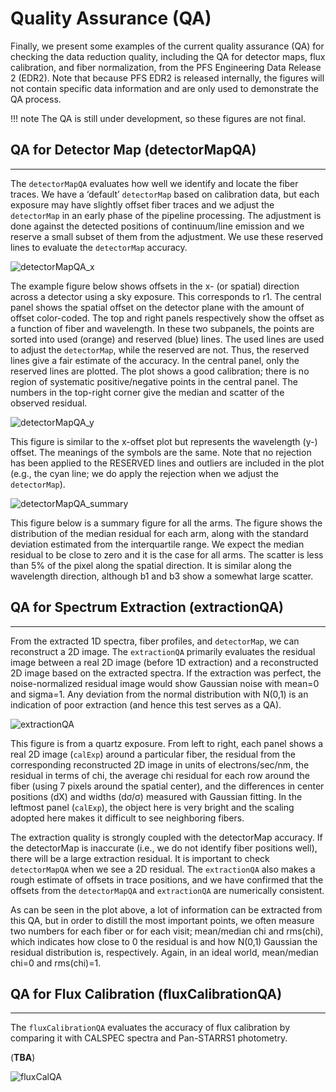 # Quality Assurance (QA)

Finally, we present some examples of the current quality assurance (QA) for checking the data reduction quality, including the QA for detector maps, flux calibration, and fiber normalization, from the PFS Engineering Data Release 2 (EDR2).
Note that because PFS EDR2 is released internally, the figures will not contain specific data information and are only used to demonstrate the QA process.

!!! note
    The QA is still under development, so these figures are not final.

## QA for Detector Map (detectorMapQA)

---

The `detectorMapQA` evaluates how well we identify and locate the fiber traces. We have a ‘default’ `detectorMap` based on calibration data, but each exposure may have slightly offset fiber traces and we adjust the `detectorMap` in an early phase of the pipeline processing. The adjustment is done against the detected positions of continuum/line emission and we reserve a small subset of them from the adjustment. We use these reserved lines to evaluate the `detectorMap` accuracy. 

![detectorMapQA_x](img/qa_detectorMap_x.png)

The example figure below shows offsets in the x- (or spatial) direction across a detector using a sky exposure. This corresponds to r1.
The central panel shows the spatial offset on the detector plane with the amount of offset color-coded. The top and right panels respectively show the offset as a function of fiber and wavelength. In these two subpanels, the points are sorted into used (orange) and reserved (blue) lines. The used lines are used to adjust the `detectorMap`, while the reserved are not. Thus, the reserved lines give a fair estimate of the accuracy. In the central panel, only the reserved lines are plotted. The plot shows a good calibration; there is no region of systematic positive/negative points in the central panel. The numbers in the top-right corner give the median and scatter of the observed residual. 

![detectorMapQA_y](img/qa_detectorMap_y.png)

This figure is similar to the x-offset plot but represents the wavelength (y-) offset. The meanings of the symbols are the same. Note that no rejection has been applied to the RESERVED lines and outliers are included in the plot (e.g., the cyan line; we do apply the rejection when we adjust the `detectorMap`).

![detectorMapQA_summary](img/qa_detectorMap_summary.png)

This figure below is a summary figure for all the arms. The figure shows the distribution of the median residual for each arm, along with the standard deviation estimated from the interquartile range. We expect the median residual to be close to zero and it is the case for all arms. The scatter is less than  5% of the pixel along the spatial direction. It is similar along the wavelength direction, although b1 and b3 show a somewhat large scatter.

## QA for Spectrum Extraction (extractionQA)

---

From the extracted 1D spectra, fiber profiles, and `detectorMap`, we can reconstruct a 2D image. 
The `extractionQA` primarily evaluates the residual image between a real 2D image (before 1D extraction) and a reconstructed 2D image based on the extracted spectra. If the extraction was perfect, the noise-normalized residual image would show Gaussian noise with mean=0 and sigma=1. Any deviation from the normal distribution with N(0,1) is an indication of poor extraction (and hence this test serves as a QA). 

![extractionQA](img/qa_extraction.png)

This figure is from a quartz exposure.
From left to right, each panel shows a real 2D image (`calExp`) around a particular fiber, the residual from the corresponding reconstructed 2D image in units of electrons/sec/nm, the residual in terms of chi, the average chi residual for each row around the fiber (using 7 pixels around the spatial center), and the differences in center positions (dX) and widths (dσ/σ) measured with Gaussian fitting. In the leftmost panel (`calExp`), the object here is very bright and the scaling adopted here makes it difficult to see neighboring fibers.

The extraction quality is strongly coupled with the detectorMap accuracy. If the detectorMap is inaccurate (i.e., we do not identify fiber positions well), there will be a large extraction residual. It is important to check `detectorMapQA` when we see a 2D residual. The `extractionQA` also makes a rough estimate of offsets in trace positions, and we have confirmed that the offsets from the `detectorMapQA` and `extractionQA` are numerically consistent.

As can be seen in the plot above, a lot of information can be extracted from this QA, but in order to distill the most important points, we often measure two numbers for each fiber or for each visit; mean/median chi and rms(chi), which indicates how close to 0 the residual is and how N(0,1) Gaussian the residual distribution is, respectively. Again, in an ideal world, mean/median chi=0 and rms(chi)=1.

## QA for Flux Calibration (fluxCalibrationQA)

---

The `fluxCalibrationQA` evaluates the accuracy of flux calibration by comparing it with CALSPEC spectra and Pan-STARRS1 photometry.

(**TBA**)

![fluxCalQA](img/qa_fluxCal.png)

<!-- ## QA for Fiber Normalization (fiberNormsQA)

---

The `fiberNormsQA` is to monitor fiber throughput variation in the long-term. 

(**TBA**)

![fiberNormsQA](img/qa_fiberNorm.png) -->